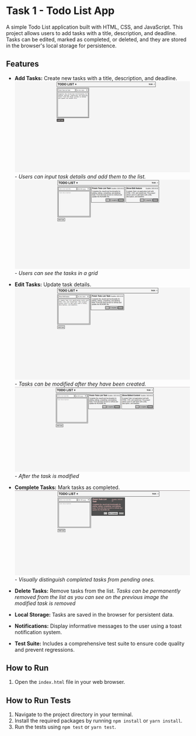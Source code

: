 # Task 1 - Todo List App

A simple Todo List application built with HTML, CSS, and JavaScript. This project allows users to add tasks with a title, description, and deadline. Tasks can be edited, marked as completed, or deleted, and they are stored in the browser's local storage for persistence.

## Features

- **Add Tasks:** Create new tasks with a title, description, and deadline.
  ![Add Tasks](../assets/create_task.png) - *Users can input task details and add them to the list.*
  ![View Tasks](../assets/multiple_tasks.png) - *Users can see the tasks in a grid*
- **Edit Tasks:** Update task details.
  ![Edit Tasks](../assets/edit_task.png) - *Tasks can be modified after they have been created.*
  ![Edited Tasks](../assets/after_edit_of_task.png) - *After the task is modified*
  
- **Complete Tasks:** Mark tasks as completed.
  ![Complete Tasks](../assets/complete_task.png) - *Visually distinguish completed tasks from pending ones.*
- **Delete Tasks:** Remove tasks from the list.
  *Tasks can be permanently removed from the list as you can see on the previous image the modified task is removed*

- **Local Storage:** Tasks are saved in the browser for persistent data.
- **Notifications:** Display informative messages to the user using a toast notification system.
- **Test Suite:** Includes a comprehensive test suite to ensure code quality and prevent regressions.

## How to Run

1.  Open the `index.html` file in your web browser.

## How to Run Tests

1.  Navigate to the project directory in your terminal.
2.  Install the required packages by running `npm install` or `yarn install`.
3.  Run the tests using `npm test` or `yarn test`.
